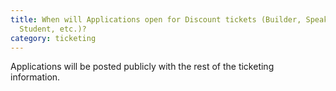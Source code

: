 ```yaml
---
title: When will Applications open for Discount tickets (Builder, Speaker,
  Student, etc.)?
category: ticketing
---
```


Applications will be posted publicly with the rest of the ticketing information.
